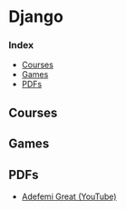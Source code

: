 
# Django

### Index
- [Courses](#courses)
- [Games](#games)
- [PDFs](#pdfs)

## Courses

## Games

## PDFs
- [Adefemi Great (YouTube)](https://youtube.com/c/AdefemiGreat)

